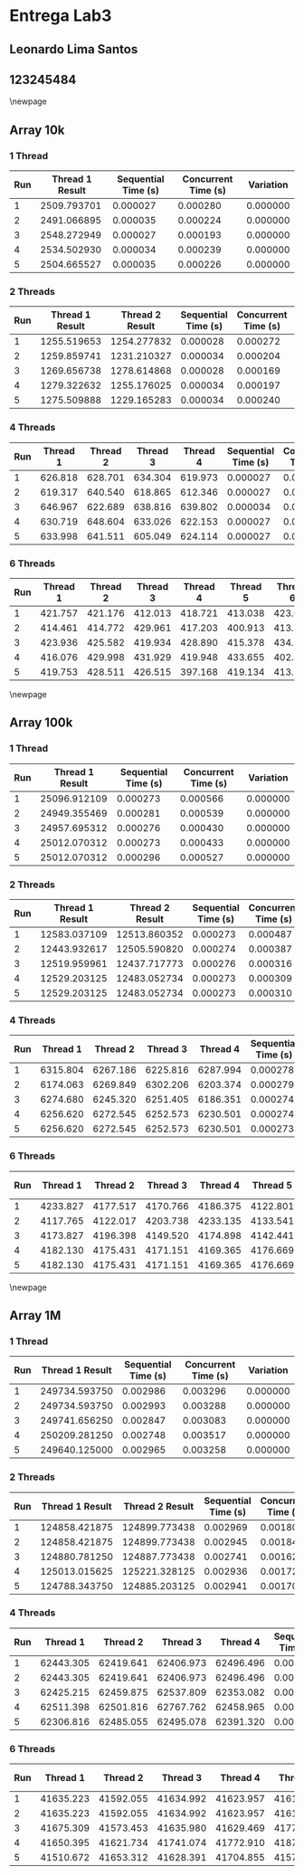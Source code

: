 # Entrega Lab3

## Leonardo Lima Santos

## 123245484

\newpage

## Array 10k

### 1 Thread

| Run | Thread 1 Result | Sequential Time (s) | Concurrent Time (s) | Variation |
|-----|-----------------|-------------------|-------------------|-----------|
| 1   | 2509.793701     | 0.000027          | 0.000280          | 0.000000  |
| 2   | 2491.066895     | 0.000035          | 0.000224          | 0.000000  |
| 3   | 2548.272949     | 0.000027          | 0.000193          | 0.000000  |
| 4   | 2534.502930     | 0.000034          | 0.000239          | 0.000000  |
| 5   | 2504.665527     | 0.000035          | 0.000226          | 0.000000  |

### 2 Threads

| Run | Thread 1 Result | Thread 2 Result | Sequential Time (s) | Concurrent Time (s) | Concurrent Result | Variation |
|-----|-----------------|-----------------|-------------------|-------------------|------------------|-----------|
| 1   | 1255.519653     | 1254.277832     | 0.000028          | 0.000272          | 2509.797363      | 0.000001  |
| 2   | 1259.859741     | 1231.210327     | 0.000034          | 0.000204          | 2491.070068      | 0.000001  |
| 3   | 1269.656738     | 1278.614868     | 0.000028          | 0.000169          | 2548.271484      | -0.000001 |
| 4   | 1279.322632     | 1255.176025     | 0.000034          | 0.000197          | 2534.498535      | -0.000002 |
| 5   | 1275.509888     | 1229.165283     | 0.000034          | 0.000240          | 2504.675293      | 0.000004  |

### 4 Threads

| Run | Thread 1 | Thread 2 | Thread 3 | Thread 4 | Sequential Time (s) | Concurrent Time (s) | Concurrent Result | Variation |
|-----|----------|----------|----------|----------|-------------------|-------------------|------------------|-----------|
| 1   | 626.818  | 628.701  | 634.304  | 619.973  | 0.000027          | 0.000311          | 2509.796143      | 0.000001  |
| 2   | 619.317  | 640.540  | 618.865  | 612.346  | 0.000027          | 0.000277          | 2491.067871      | 0.000000  |
| 3   | 646.967  | 622.689  | 638.816  | 639.802  | 0.000034          | 0.000207          | 2548.274902      | 0.000001  |
| 4   | 630.719  | 648.604  | 633.026  | 622.153  | 0.000027          | 0.000223          | 2534.502441      | -0.000000 |
| 5   | 633.998  | 641.511  | 605.049  | 624.114  | 0.000027          | 0.000186          | 2504.672852      | 0.000003  |

### 6 Threads

| Run | Thread 1 | Thread 2 | Thread 3 | Thread 4 | Thread 5 | Thread 6 | Sequential Time (s) | Concurrent Time (s) | Concurrent Result | Variation |
|-----|----------|----------|----------|----------|----------|----------|-------------------|-------------------|------------------|-----------|
| 1   | 421.757  | 421.176  | 412.013  | 418.721  | 413.038  | 423.092  | 0.000034          | 0.000271          | 2509.796143      | 0.000001  |
| 2   | 414.461  | 414.772  | 429.961  | 417.203  | 400.913  | 413.758  | 0.000028          | 0.000276          | 2491.068359      | 0.000001  |
| 3   | 423.936  | 425.582  | 419.934  | 428.890  | 415.378  | 434.554  | 0.000027          | 0.000256          | 2548.274170      | 0.000000  |
| 4   | 416.076  | 429.998  | 431.929  | 419.948  | 433.655  | 402.896  | 0.000027          | 0.000238          | 2534.502686      | -0.000000 |
| 5   | 419.753  | 428.511  | 426.515  | 397.168  | 419.134  | 413.592  | 0.000028          | 0.000244          | 2504.673584      | 0.000003  |

\newpage

## Array 100k

### 1 Thread

| Run | Thread 1 Result | Sequential Time (s) | Concurrent Time (s) | Variation |
|-----|-----------------|-------------------|-------------------|-----------|
| 1   | 25096.912109    | 0.000273          | 0.000566          | 0.000000  |
| 2   | 24949.355469    | 0.000281          | 0.000539          | 0.000000  |
| 3   | 24957.695312    | 0.000276          | 0.000430          | 0.000000  |
| 4   | 25012.070312    | 0.000273          | 0.000433          | 0.000000  |
| 5   | 25012.070312    | 0.000296          | 0.000527          | 0.000000  |

### 2 Threads

| Run | Thread 1 Result | Thread 2 Result | Sequential Time (s) | Concurrent Time (s) | Concurrent Result | Variation |
|-----|-----------------|-----------------|-------------------|-------------------|------------------|-----------|
| 1   | 12583.037109    | 12513.860352    | 0.000273          | 0.000487          | 25096.898438     | -0.000001 |
| 2   | 12443.932617    | 12505.590820    | 0.000274          | 0.000387          | 24949.523438     | 0.000007  |
| 3   | 12519.959961    | 12437.717773    | 0.000276          | 0.000316          | 24957.677734     | -0.000001 |
| 4   | 12529.203125    | 12483.052734    | 0.000273          | 0.000309          | 25012.255859     | 0.000007  |
| 5   | 12529.203125    | 12483.052734    | 0.000273          | 0.000310          | 25012.255859     | 0.000007  |

### 4 Threads

| Run | Thread 1 | Thread 2 | Thread 3 | Thread 4 | Sequential Time (s) | Concurrent Time (s) | Concurrent Result | Variation |
|-----|----------|----------|----------|----------|-------------------|-------------------|------------------|-----------|
| 1   | 6315.804 | 6267.186 | 6225.816 | 6287.994 | 0.000278          | 0.000323          | 25096.800781     | -0.000004 |
| 2   | 6174.063 | 6269.849 | 6302.206 | 6203.374 | 0.000279          | 0.000267          | 24949.492188     | 0.000005  |
| 3   | 6274.680 | 6245.320 | 6251.405 | 6186.351 | 0.000274          | 0.000352          | 24957.753906     | 0.000002  |
| 4   | 6256.620 | 6272.545 | 6252.573 | 6230.501 | 0.000274          | 0.000254          | 25012.238281     | 0.000007  |
| 5   | 6256.620 | 6272.545 | 6252.573 | 6230.501 | 0.000273          | 0.000292          | 25012.238281     | 0.000007  |

### 6 Threads

| Run | Thread 1 | Thread 2 | Thread 3 | Thread 4 | Thread 5 | Thread 6 | Sequential Time (s) | Concurrent Time (s) | Concurrent Result | Variation |
|-----|----------|----------|----------|----------|----------|----------|-------------------|-------------------|------------------|-----------|
| 1   | 4233.827 | 4177.517 | 4170.766 | 4186.375 | 4122.801 | 4205.544 | 0.000274          | 0.000368          | 25096.828125     | -0.000003 |
| 2   | 4117.765 | 4122.017 | 4203.738 | 4233.135 | 4133.541 | 4139.331 | 0.000273          | 0.000307          | 24949.527344     | 0.000007  |
| 3   | 4173.827 | 4196.398 | 4149.520 | 4174.898 | 4142.441 | 4120.637 | 0.000346          | 0.000365          | 24957.720703     | 0.000001  |
| 4   | 4182.130 | 4175.431 | 4171.151 | 4169.365 | 4176.669 | 4137.446 | 0.000346          | 0.000307          | 25012.191406     | 0.000005  |
| 5   | 4182.130 | 4175.431 | 4171.151 | 4169.365 | 4176.669 | 4137.446 | 0.000273          | 0.000335          | 25012.191406     | 0.000005  |

\newpage

## Array 1M

### 1 Thread

| Run | Thread 1 Result | Sequential Time (s) | Concurrent Time (s) | Variation |
|-----|-----------------|-------------------|-------------------|-----------|
| 1   | 249734.593750   | 0.002986          | 0.003296          | 0.000000  |
| 2   | 249734.593750   | 0.002993          | 0.003288          | 0.000000  |
| 3   | 249741.656250   | 0.002847          | 0.003083          | 0.000000  |
| 4   | 250209.281250   | 0.002748          | 0.003517          | 0.000000  |
| 5   | 249640.125000   | 0.002965          | 0.003258          | 0.000000  |

### 2 Threads

| Run | Thread 1 Result | Thread 2 Result | Sequential Time (s) | Concurrent Time (s) | Concurrent Result | Variation |
|-----|-----------------|-----------------|-------------------|-------------------|------------------|-----------|
| 1   | 124858.421875   | 124899.773438   | 0.002969          | 0.001807          | 249758.187500    | 0.000094  |
| 2   | 124858.421875   | 124899.773438   | 0.002945          | 0.001845          | 249758.187500    | 0.000094  |
| 3   | 124880.781250   | 124887.773438   | 0.002741          | 0.001627          | 249768.562500    | 0.000108  |
| 4   | 125013.015625   | 125221.328125   | 0.002936          | 0.001728          | 250234.343750    | 0.000100  |
| 5   | 124788.343750   | 124885.203125   | 0.002941          | 0.001706          | 249673.546875    | 0.000134  |

### 4 Threads

| Run | Thread 1 | Thread 2 | Thread 3 | Thread 4 | Sequential Time (s) | Concurrent Time (s) | Concurrent Result | Variation |
|-----|----------|----------|----------|----------|-------------------|-------------------|------------------|-----------|
| 1   | 62443.305| 62419.641| 62406.973| 62496.496| 0.002753          | 0.001161          | 249766.421875    | 0.000127  |
| 2   | 62443.305| 62419.641| 62406.973| 62496.496| 0.003218          | 0.001183          | 249766.421875    | 0.000127  |
| 3   | 62425.215| 62459.875| 62537.809| 62353.082| 0.003035          | 0.001066          | 249775.984375    | 0.000137  |
| 4   | 62511.398| 62501.816| 62767.762| 62458.965| 0.002738          | 0.001164          | 250239.953125    | 0.000123  |
| 5   | 62306.816| 62485.055| 62495.078| 62391.320| 0.002811          | 0.001220          | 249678.281250    | 0.000153  |

### 6 Threads

| Run | Thread 1 | Thread 2 | Thread 3 | Thread 4 | Thread 5 | Thread 6 | Sequential Time (s) | Concurrent Time (s) | Concurrent Result | Variation |
|-----|----------|----------|----------|----------|----------|----------|-------------------|-------------------|------------------|-----------|
| 1   | 41635.223| 41592.055| 41634.992| 41623.957| 41611.293| 41670.336| 0.002769          | 0.000852          | 249767.875000    | 0.000133  |
| 2   | 41635.223| 41592.055| 41634.992| 41623.957| 41611.293| 41670.336| 0.002832          | 0.000881          | 249767.875000    | 0.000133  |
| 3   | 41675.309| 41573.453| 41635.980| 41629.469| 41779.375| 41483.180| 0.002752          | 0.000810          | 249776.781250    | 0.000141  |
| 4   | 41650.395| 41621.734| 41741.074| 41772.910| 41870.387| 41583.633| 0.002795          | 0.000840          | 250240.125000    | 0.000123  |
| 5   | 41510.672| 41653.312| 41628.391| 41704.855| 41579.625| 41602.969| 0.002765          | 0.000839          | 249679.828125    | 0.000159  |
